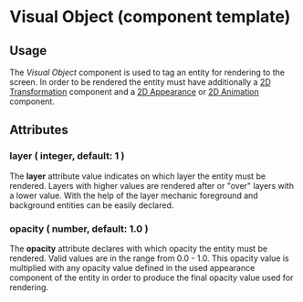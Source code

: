 # Visual Object (component template)

## Usage

The *Visual Object* component is used to tag an entity for rendering to the screen. In order to be rendered the entity must have additionally a
[2D Transformation](#!/guide/component_template_spell_component_2d_transform) component and a
[2D Appearance](#!/guide/component_template_spell_component_2d_graphics_appearance) or
[2D Animation](#!/guide/component_template_spell_component_2d_graphics_animatedAppearance) component.


## Attributes

### layer ( integer, default: 1 )

The **layer** attribute value indicates on which layer the entity must be rendered. Layers with higher values are rendered after or "over" layers with a lower
value. With the help of the layer mechanic foreground and background entities can be easily declared.


### opacity ( number, default: 1.0 )

The **opacity** attribute declares with which opacity the entity must be rendered. Valid values are in the range from 0.0 - 1.0. This opacity value is
multiplied with any opacity value defined in the used appearance component of the entity in order to produce the final opacity value used for rendering.
